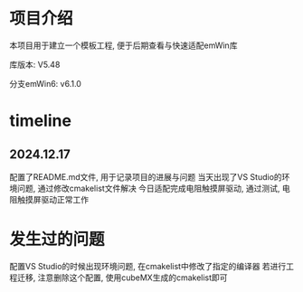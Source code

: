 # 项目介绍
本项目用于建立一个模板工程, 便于后期查看与快速适配emWin库

库版本: V5.48

分支emWin6: v6.1.0


# timeline
## 2024.12.17
配置了README.md文件, 用于记录项目的进展与问题
当天出现了VS Studio的环境问题, 通过修改cmakelist文件解决
今日适配完成电阻触摸屏驱动, 通过测试, 电阻触摸屏驱动正常工作


# 发生过的问题
配置VS Studio的时候出现环境问题, 在cmakelist中修改了指定的编译器
若进行工程迁移, 注意删除这个配置, 使用cubeMX生成的cmakelist即可